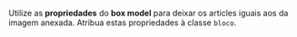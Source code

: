 Utilize as **propriedades** do **box model** para deixar os articles iguais aos da imagem anexada. 
Atribua estas propriedades à classe `bloco`.